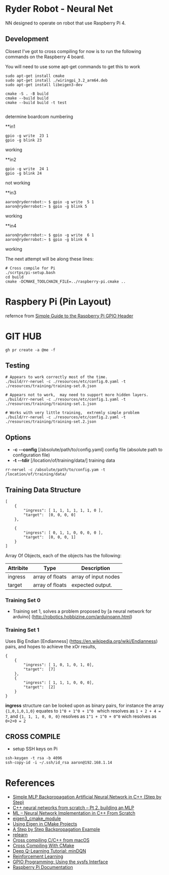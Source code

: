 # Ryder Robot - Neural Net

NN designed to operate on robot that use Raspberry Pi 4.


## Development

Closest I've got to cross compiling for now is to run the following commands on the Raspberry 4 board.


You will need to use some apt-get commands to get this to work

```
sudo apt-get install cmake
sudo apt-get install ./wiringpi_3.2_arm64.deb
sudo apt-get install libeigen3-dev 

cmake -S . -B build
cmake --build build
cmake --build build -t test


```

determine boardcom numbering

**in1
```
gpio -g write  23 1
gpio -g blink 23
```
working


**in2
```
gpio -g write  24 1
gpio -g blink 24
```

not working

**in3
```
aaron@ryderrobot:~ $ gpio -g write  5 1
aaron@ryderrobot:~ $ gpio -g blink 5
```
working


**in4
```
aaron@ryderrobot:~ $ gpio -g write  6 1
aaron@ryderrobot:~ $ gpio -g blink 6
```

working



The next attempt will be along these lines:

```
# Cross compile for Pi
./scrtps/pi-setup.bash
cd build 
cmake -DCMAKE_TOOLCHAIN_FILE=../raspberry-pi.cmake ..

```

# Raspbery Pi (Pin Layout)



refernce from [Simple Guide to the Raspberry Pi GPIO Header](https://www.raspberrypi-spy.co.uk/2012/06/simple-guide-to-the-rpi-gpio-header-and-pins/)

# GIT HUB

```
gh pr create -a @me -f 
```

## Testing

```
# Appears to work correctly most of the time.
./build/rr-neruel -c ./resources/etc/config.0.yaml -t ./resources/training/training-set.0.json

# Appears not to work,  may need to support more hidden layers.
./build/rr-neruel -c ./resources/etc/config.1.yaml -t ./resources/training/training-set.1.json

# Works with very little training,  extremly simple problem
./build/rr-neruel -c ./resources/etc/config.2.yaml -t ./resources/training/training-set.2.json
```

## Options

- **-c** **--config** \[/absolute/path/to/config.yaml\] config file (absolute path to configuration file)
- **-t** **--tdir** \[/location/of/training/data/\]      training data

```
rr-neruel -c /absolute/path/to/config.yam -t /location/of/training/data/
```

## Training Data Structure

```
[
    {
        "ingress": [ 1, 1, 1, 1, 1, 1, 0 ],
        "target":  [0, 0, 0, 0]
    },

    {
        "ingress": [ 0, 1, 1, 0, 0, 0, 0 ],
        "target":  [0, 0, 0, 1]
    }
]
```

Array Of Objects, each of the objects has the following:

|  Attribite  | Type             | Description           |
|  --------   | ---------------  | ----------            |
| ingress     | array of floats  | array of input nodes  |
| target      | array of floats  | expected output.      |

### Training Set 0

* Training set 1, solves a problem proposed by [a neural network for arduino] (http://robotics.hobbizine.com/arduinoann.html)


### Training Set 1

Uses Big Endian [Endianness] (https://en.wikipedia.org/wiki/Endianness) pairs, and hopes to achieve the xOr results,


```
{
    {
        "ingress": [ 1, 0, 1, 0, 1, 0],
        "target":  [7]
    },
    {
        "ingress": [ 1, 1, 1, 0, 0, 0],
        "target":  [2]
    }
}
```

**ingress** structure can be looked upon as binary pairs, for instance the array ```{1,0,1,0,1,0}``` equates to ```1^0 + 1^0 + 1^0 ``` which resolves as ```1 + 2 + 4 = 7```,  and ```{1, 1, 1, 0, 0, 0}``` resolves as ```1^1 + 1^0 + 0^0``` wich resolves as ```0+2+0 = 2```


## CROSS COMPILE

* setup SSH keys on Pi

```
ssh-keygen -t rsa -b 4096
ssh-copy-id -i ~/.ssh/id_rsa aaron@192.168.1.14
```

# References

* [Simple MLP Backpropagation Artificial Neural Network in C++ (Step by Step)](https://www.codeproject.com/Articles/1237026/Simple-MLP-Backpropagation-Artificial-Neural-Netwo)
* [C++ neural networks from scratch – Pt 2. building an MLP](https://www.lyndonduong.com/mlp-build-cpp/)
* [ML – Neural Network Implementation in C++ From Scratch](https://www.geeksforgeeks.org/ml-neural-network-implementation-in-c-from-scratch/)
* [eigen3_cmake_module](https://github.com/ros2/eigen3_cmake_module)
* [Using Eigen in CMake Projects](https://eigen.tuxfamily.org/dox/TopicCMakeGuide.html)
* [A Step by Step Backpropagation Example](https://mattmazur.com/2015/03/17/a-step-by-step-backpropagation-example/)
* [relearn](https://alexge233.github.io/relearn/)
* [Cross compiling C/C++ from macOS](https://medium.com/@haraldfernengel/cross-compiling-c-c-from-macos-to-raspberry-pi-in-2-easy-steps-23f391a8c63)
* [Cross Compiling With CMake](https://cmake.org/cmake/help/book/mastering-cmake/chapter/Cross%20Compiling%20With%20CMake.html)
* [Deep Q-Learning Tutorial: minDQN](https://towardsdatascience.com/deep-q-learning-tutorial-mindqn-2a4c855abffc)
* [Reinforcement Learning](https://www.baeldung.com/cs/reinforcement-learning-neural-network)
* [GPIO Programming: Using the sysfs Interface](https://www.ics.com/blog/gpio-programming-using-sysfs-interface)
* [Raspberry Pi Documentation](https://www.raspberrypi.com/documentation/computers/raspberry-pi.html)